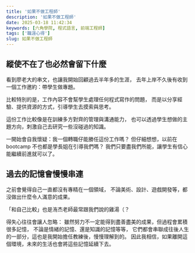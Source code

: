 ```yaml
---
title: '如果不做工程師'
description: '如果不做工程師'
date: 2025-03-18 11:42:34
keywords: [六角學院, 程式語言, 前端工程師]
tags: ['職涯心得']
slug: 如果不做工程師
---
```


## 縱使不在了也必然會留下什麼

看到廖老大的串文，也讓我開始回顧過去半年多的生涯，
去年上岸不久後有收到一個工作邀約：帶學生做專題。

比較特別的是，工作內容不會幫學生處理任何程式寫作的問題，
而是以分享經驗、提供資源的方式，引導學生去摸索與思考。

<!--truncate-->

這份工作比較像是在訓練多方對齊的管理與溝通能力，
也可以透過學生想做的主題方向，刺激自己去研究一些沒碰過的知識。

一開始會自我懷疑：我一個轉職仔能勝任這份工作嗎？
但仔細想想，以前在 bootcamp 不也都是學長姐在引導我們嗎？
我們只要盡我們所能，讓學生有信心能繼續前進就可以了。

## 過去的記憶會慢慢串連

之前會覺得自己一直都沒有專精在一個領域，
不論美術、設計、遊戲開發等，都沒做出什麼令人滿意的成果。

「和自己比較」也是洧杰老師最常跟我們說的雞湯（？

得失心往往會讓人忽略：
雖然努力不一定能得到盡善盡美的成果，但過程會累積很多記憶，
不論是情緒的記憶、還是知識的記憶等等，
它們都會串聯成往後人生的一部分，這也是我開始擔任教練後，慢慢理解到的。
因此我相信，如果離開這個環境，未來的生活也會將這些記憶延續下去。
